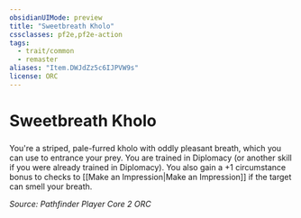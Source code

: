 ```yaml
---
obsidianUIMode: preview
title: "Sweetbreath Kholo"
cssclasses: pf2e,pf2e-action
tags:
  - trait/common
  - remaster
aliases: "Item.DWJdZz5c6IJPVW9s"
license: ORC
---
```

# Sweetbreath Kholo

### 






You're a striped, pale-furred kholo with oddly pleasant breath, which you can use to entrance your prey. You are trained in Diplomacy (or another skill if you were already trained in Diplomacy). You also gain a +1 circumstance bonus to checks to [[Make an Impression|Make an Impression]] if the target can smell your breath.

*Source: Pathfinder Player Core 2*
*ORC*